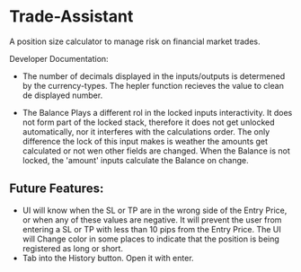 # Trade-Assistant
A position size calculator to manage risk on financial market trades.

Developer Documentation:

- The number of decimals displayed in the inputs/outputs is determened by the currency-types. The hepler function recieves the value to clean de displayed number.

- The Balance Plays a different rol in the locked inputs interactivity. It does not form part of the locked stack, therefore it does not get unlocked automatically, nor it interferes with the calculations order. The only difference the lock of this input makes is weather the amounts get calculated or not wen other fields are changed. When the Balance is not locked, the 'amount' inputs calculate the Balance on change.

## Future Features:
- UI will know when the SL or TP are in the wrong side of the Entry Price, or when any of these values are negative. It will prevent the user from entering a SL or TP with less than 10 pips from the Entry Price. The UI will Change color in some places to indicate that the position is being registered as long or short.
- Tab into the History button. Open it with enter.
